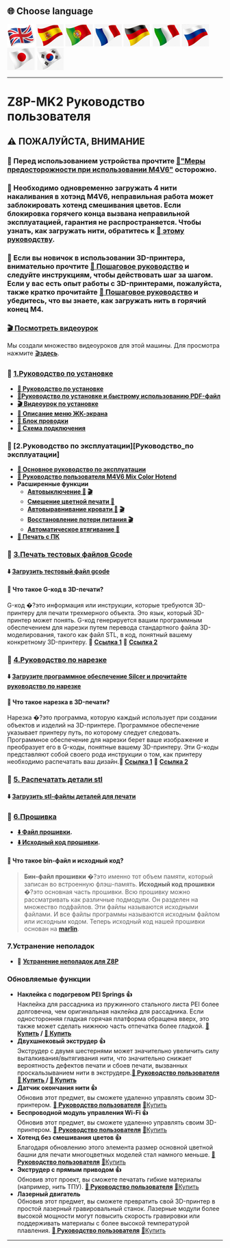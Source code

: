 ## <a id="choose-language">:globe_with_meridians: Choose language </a>
[![](./lanpic/EN.png)](./readme.md)
[![](./lanpic/ES.png)](./readme-es.md)
[![](./lanpic/PT.png)](./readme-pt.md)
[![](./lanpic/FR.png)](./readme-fr.md)
[![](./lanpic/DE.png)](./readme-de.md)
[![](./lanpic/IT.png)](./readme-it.md)
[![](./lanpic/RU.png)](./readme-ru.md)
[![](./lanpic/JP.png)](./readme-jp.md)
[![](./lanpic/KR.png)](./readme-kr.md)
<!-- [![](./lanpic/SA.png)](./readme-ar.md) -->

------
# Z8P-MK2 Руководство пользователя 
## :warning: ПОЖАЛУЙСТА, ВНИМАНИЕ
### :loudspeaker: Перед использованием устройства прочтите [:book:"Меры предосторожности при использовании M4V6"](https://github.com/ZONESTAR3D/Upgrade-kit-guide/blob/main/HOTEND/M4/M4_V6/M4V6_Precaution.md) осторожно.
### :loudspeaker: Необходимо одновременно загружать 4 нити накаливания в хотэнд M4V6, неправильная работа может заблокировать хотенд смешивания цветов. Если блокировка горячего конца вызвана неправильной эксплуатацией, гарантия не распространяется. Чтобы узнать, как загружать нити, обратитесь к [:book: этому руководству](https://github.com/ZONESTAR3D/Z8P/blob/main/Z8P-MK2/2-Operation_Guide/readme.md#load-filaments).
### :loudspeaker: Если вы новичок в использовании 3D-принтера, внимательно прочтите [:book: Пошаговое руководство][step_by_step_guide] и следуйте инструкциям, чтобы действовать шаг за шагом. Если у вас есть опыт работы с 3D-принтерами, пожалуйста, также кратко прочитайте [:book: Пошаговое руководство][step_by_step_guide] и убедитесь, что вы знаете, как загружать нить в горячий конец M4.

### [:clapper: Посмотреть видеоурок](https://github.com/ZONESTAR3D/Z8P/blob/main/Z8P-MK2/6-VideoTutorial)
Мы создали множество видеоуроков для этой машины. Для просмотра нажмите [:clapper:**здесь**](https://github.com/ZONESTAR3D/Z8P/blob/main/Z8P-MK2/6-VideoTutorial).

### :file_folder: [1.Руководство по установке][INSTALLATION]
- **[:book: Руководство по установке][INSTALLATION]**
- **[:blue_book:Руководство по установке и быстрому использованию PDF-файл](https://github.com/ZONESTAR3D/Z8P/tree/main/Z8P-MK2/Z8PMK2_Installation_and_quick_use_guide.pdf)**
- **[:clapper: Видеоурок по установке](https://youtu.be/-oieO7U0LCc)**
- **[:book: Описание меню ЖК-экрана][LCD_MENU]**
- **[:art: Блок проводки](https://github.com/ZONESTAR3D/Z8P/tree/main/Z8P-MK2/1-Installation_Guide/Z8PMK2_Wiring_Block.jpg)**
- **[:art: Схема подключения](https://github.com/ZONESTAR3D/Z8P/tree/main/Z8P-MK2/1-Installation_Guide/Z8PM4-MK2_Wiring_Diagram.jpg)**

### :file_folder: [2.Руководство по эксплуатации][Руководство_по эксплуатации]
- **[:book: Основное руководство по эксплуатации][Operation_Guide]**
- **[:book: Руководство пользователя M4V6 Mix Color Hotend][M4V6_Guide]**
- **Расширенные функции**
   - **[Автовыключение :book:][auto_shutdown] [:clapper:](https://youtu.be/SJLpmJL-tG4)**
   - **[Смешение цветной печати :book:][mix_color]**
   - **[Автовыравнивание кровати :book:][auto_leveling] [:clapper:](https://youtu.be/Zoyl6PybsUk)**
   - **[Восстановление потери питания :clapper:](https://youtu.be/f-PpasByiiE)**
   - **[Автоматическое втягивание :book:][Auto_Retraction]**
- **[:book: Печать с ПК][PrintFromPC]**

### :file_folder: [3.Печать тестовых файлов Gcode][Test_gcode]
#### :arrow_down: [Загрузить тестовый файл gcode][Test_gcode]
#### :pencil: Что такое G-код в 3D-печати?
G-код �?это информация или инструкции, которые требуются 3D-принтеру для печати трехмерного объекта. Это язык, который 3D-принтер может понять. G-код генерируется вашим программным обеспечением для нарезки путем перевода стандартного файла 3D-моделирования, такого как файл STL, в код, понятный вашему конкретному 3D-принтеру.
:page_with_curl: [**Ссылка 1**](https://beginner3dprinting.com/what-is-g-code-in-3d-printing/) :page_with_curl: [**Ссылка 2**](https://www.reprap.org/wiki/G-код)

### :file_folder: [4.Руководство по нарезке][Slicing_Guide_Z8P]
#### :arrow_down: [Загрузите программное обеспечение Silcer и прочитайте руководство по нарезке][Slicing_Guide_Z8P]
#### :pencil: Что такое нарезка в 3D-печати?
Нарезка �?это программа, которую каждый использует при создании объектов и изделий на 3D-принтере. Программное обеспечение указывает принтеру путь, по которому следует следовать. Программное обеспечение для нарезки берет ваше изображение и преобразует его в G-коды, понятные вашему 3D-принтеру. Эти G-коды представляют собой своего рода инструкции о том, как принтеру необходимо распечатать ваш дизайн.:page_with_curl: [**Ссылка 1**](https://loveandrobots.com/what-is-slicing-in-3d-printing/ ) :page_with_curl: [**Ссылка 2**](https://en.wikipedia.org/wiki/Slicer_(3D_printing))

### :file_folder: [5. Распечатать детали stl][PrintParts]
#### :arrow_down: [Загрузить stl-файлы деталей для печати][PrintParts]

### :link: [6.Прошивка](https://github.com/ZONESTAR3D/Firmware/tree/master/Z8/Z8P/Z8PM4Pro-MK2)
- **[:arrow_down: Файл прошивки](https://github.com/ZONESTAR3D/Firmware/tree/master/Z8/Z8P/Z8PM4Pro-MK2).**
- **[:arrow_down: Исходный код прошивки](https://github.com/ZONESTAR3D/source-code-for-3d-printer).**
#### :pencil: Что такое bin-файл и исходный код?
> **Бин-файл прошивки** �?это именно тот объем памяти, который записан во встроенную флэш-память.
> **Исходный код прошивки** �?это основная часть прошивки. Всю прошивку можно рассматривать как различные подмодули. Он разделен на множество подфайлов. Эти файлы называются исходными файлами. И все файлы программы называются исходным файлом или исходным кодом. Теперь исходный код нашей прошивки основан на [**marlin**](https://www.marlinfw.org).

### 7.Устранение неполадок
- :book: [**Устранение неполадок для Z8P**](https://github.com/ZONESTAR3D/Z8P/tree/main/Z8P_FAQ/readme.md)

### Обновляемые функции
- **Наклейка с подогревом PEI Springs :+1:**      
Наклейка для рассадника из пружинного стального листа PEI более долговечна, чем оригинальная наклейка для рассадника. Если односторонняя гладкая горячая платформа обращена вверх, это также может сделать нижнюю часть отпечатка более гладкой. **[:gift: Купить](http://bit.ly/3GbI9Sr) / [:gift: Купить](https://bit.ly/3VkmXOi)**
- **Двухшнековый экструдер :+1:**     
Экструдер с двумя шестернями может значительно увеличить силу выталкивания/вытягивания нити, что значительно снижает вероятность дефектов печати и сбоев печати, вызванных проскальзыванием нити в экструдере.**[:book: Руководство пользователя](https://bit.ly/UM_BMG)** **[:gift: Купить ](https://bit.ly/46Vyd9H) / [:gift: Купить](https://bit.ly/AE_4xBMG)**
- **Датчик окончания нити :+1:**    
Обновив этот предмет, вы сможете удаленно управлять своим 3D-принтером. **[:book: Руководство пользователя][guide_FROD]** [:gift:Купить](https://www.aliexpress.com/item/4001309957376.html)
- **Беспроводной модуль управления Wi-Fi :+1:**   
Обновив этот предмет, вы сможете удаленно управлять своим 3D-принтером. **[:book: Руководство пользователя][guide_WIFI]** [:gift:Купить](https://www.aliexpress.com/item/1005002378551489.html)
- **Хотенд без смешивания цветов :+1:**    
Благодаря обновлению этого элемента размер основной цветной башни для печати многоцветных моделей стал намного меньше. **[:book: Руководство пользователя][guide_E4]** [:gift:Купить](https://www.aliexpress.com/item/1005002951777699.html)
- **Экструдер с прямым приводом :+1:**    
Обновив этот проект, вы сможете печатать гибкие материалы (например, нить ТПУ). **[:book: Руководство пользователя][guide_DDE]** [:gift:Купить](https://www.aliexpress.com/item/1005002847644867.html)
- **Лазерный двигатель**   
Обновив этот предмет, вы сможете превратить свой 3D-принтер в простой лазерный гравировальный станок. Лазерные модули более высокой мощности могут повысить скорость гравировки или поддерживать материалы с более высокой температурой плавления. **[:book: Руководство пользователя][guide_Laser]** [:gift:Купить](https://www.aliexpress.com/item/1005004908160260.html)

-----
[step_by_step_guide]: https://github.com/ZONESTAR3D/Z8P/blob/main/Z8P-MK2/step_by_step.md
[INSTALLATION]: https://github.com/ZONESTAR3D/Z8P/tree/main/Z8P-MK2/1-Installation_Guide
[Operation_Guide]: https://github.com/ZONESTAR3D/Z8P/tree/main/Z8P-MK2/2-Operation_Guide
[M4V6_Guide]: https://github.com/ZONESTAR3D/Upgrade-kit-guide/tree/main/HOTEND/M4%20%204-IN-1-OUT%20Mixing%20Color%20Hotend/M4_V6
[Test_gcode]: https://github.com/ZONESTAR3D/Z8P/tree/main/Z8P-MK2/3-TestGcode
[Slicing_Guide_Z8P]: https://github.com/ZONESTAR3D/Z8P/tree/main/Z8P-MK2/4-SlicingGuide
[PrintParts]: https://github.com/ZONESTAR3D/Z8P/tree/main/Z8P-MK2/5-PrintParts/
[LCD_MENU]: https://github.com/ZONESTAR3D/Z8P/tree/main/Z8P-MK2/2-Operation_Guide/DWIN_LCD_screen_Menu_Description
[mix_color]: https://github.com/ZONESTAR3D/Document-and-User-Guide/tree/master/Mixing_Color
[auto_leveling]: https://github.com/ZONESTAR3D/Z8P/tree/main/Z8P-MK2/2-Operation_Guide/Bed_Auto_Leveling
[auto_shutdown]: https://github.com/ZONESTAR3D/Z8P/tree/main/Z8P-MK2/2-Operation_Guide/Auto_Shut_Down
[Auto_Retraction]: https://github.com/ZONESTAR3D/Z8P/tree/main/Z8P-MK2/2-Operation_Guide/Auto_Retraction
[PrintFromPC]: https://github.com/ZONESTAR3D/Z8P/tree/main/Z8P-MK2/2-Operation_Guide/PrintFromPC
[guide_FROD]: https://github.com/ZONESTAR3D/Upgrade-kit-guide/tree/main/FROD
[guide_WIFI]: https://github.com/ZONESTAR3D/Upgrade-kit-guide/tree/main/FROD
[guide_E4]: https://github.com/ZONESTAR3D/Upgrade-kit-guide/tree/main/HOTEND/E4%204-IN-1-OUT%20Non-Mixing%20Color%20Hotend
[guide_DDE]: https://github.com/ZONESTAR3D/Upgrade-kit-guide/tree/main/Direct_Drive_Extrruder
[guide_Laser]: https://github.com/ZONESTAR3D/Upgrade-kit-guide/tree/main/Laser_Engraving
